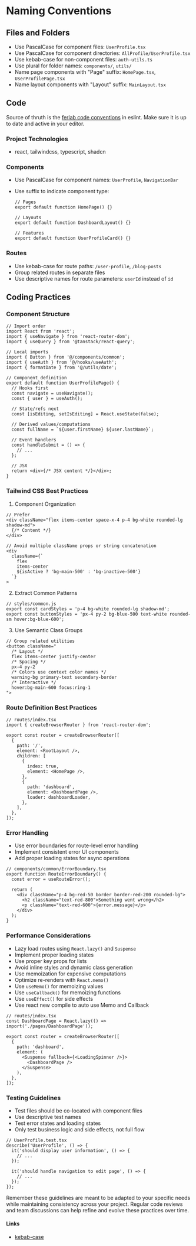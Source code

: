 # Naming Conventions

## Files and Folders

- Use PascalCase for component files: `UserProfile.tsx`
- Use PascalCase for component directories: `AllProfile/UserProfile.tsx`
- Use kebab-case for non-component files: `auth-utils.ts`
- Use plural for folder names: `components/`, `utils/`
- Name page components with "Page" suffix: `HomePage.tsx`, `UserProfilePage.tsx`
- Name layout components with "Layout" suffix: `MainLayout.tsx`

## Code

Source of thruth is the [ferlab code conventions](https://github.com/Ferlab-Ste-Justine/ferlab-ui/tree/master/packages/eslint-config) in eslint. Make sure it is up to date and active in your editor.

### Project Technologies
- react, tailwindcss, typescript, shadcn

### Components

- Use PascalCase for component names: `UserProfile`, `NavigationBar`
- Use suffix to indicate component type:

  ```tsx
  // Pages
  export default function HomePage() {}

  // Layouts
  export default function DashboardLayout() {}

  // Features
  export default function UserProfileCard() {}
  ```

### Routes

- Use kebab-case for route paths: `/user-profile`, `/blog-posts`
- Group related routes in separate files
- Use descriptive names for route parameters: `userId` instead of `id`

## Coding Practices

### Component Structure

```tsx
// Import order
import React from 'react';
import { useNavigate } from 'react-router-dom';
import { useQuery } from '@tanstack/react-query';

// Local imports
import { Button } from '@/components/common';
import { useAuth } from '@/hooks/useAuth';
import { formatDate } from '@/utils/date';

// Component definition
export default function UserProfilePage() {
  // Hooks first
  const navigate = useNavigate();
  const { user } = useAuth();

  // State/refs next
  const [isEditing, setIsEditing] = React.useState(false);

  // Derived values/computations
  const fullName = `${user.firstName} ${user.lastName}`;

  // Event handlers
  const handleSubmit = () => {
    // ...
  };

  // JSX
  return <div>{/* JSX content */}</div>;
}
```

### Tailwind CSS Best Practices

1. Component Organization

```tsx
// Prefer
<div className="flex items-center space-x-4 p-4 bg-white rounded-lg shadow-md">
  {/* Content */}
</div>

// Avoid multiple className props or string concatenation
<div
  className={`
    flex
    items-center
    ${isActive ? 'bg-main-500' : 'bg-inactive-500'}
  `}
>
```

2. Extract Common Patterns

```tsx
// styles/common.js
export const cardStyles = 'p-4 bg-white rounded-lg shadow-md';
export const buttonStyles = 'px-4 py-2 bg-blue-500 text-white rounded-sm hover:bg-blue-600';
```

3. Use Semantic Class Groups

```tsx
// Group related utilities
<button className="
  /* Layout */
  flex items-center justify-center
  /* Spacing */
  px-4 py-2
  /* Colors use context color names */
  warning-bg primary-text secondary-border
  /* Interactive */
  hover:bg-main-600 focus:ring-1
">
```

### Route Definition Best Practices

```tsx
// routes/index.tsx
import { createBrowserRouter } from 'react-router-dom';

export const router = createBrowserRouter([
  {
    path: '/',
    element: <RootLayout />,
    children: [
      {
        index: true,
        element: <HomePage />,
      },
      {
        path: 'dashboard',
        element: <DashboardPage />,
        loader: dashboardLoader,
      },
    ],
  },
]);
```

### Error Handling

- Use error boundaries for route-level error handling
- Implement consistent error UI components
- Add proper loading states for async operations

```tsx
// components/common/ErrorBoundary.tsx
export function RouteErrorBoundary() {
  const error = useRouteError();

  return (
    <div className="p-4 bg-red-50 border border-red-200 rounded-lg">
      <h2 className="text-red-800">Something went wrong</h2>
      <p className="text-red-600">{error.message}</p>
    </div>
  );
}
```

### Performance Considerations

- Lazy load routes using `React.lazy()` and `Suspense`
- Implement proper loading states
- Use proper key props for lists
- Avoid inline styles and dynamic class generation
- Use memoization for expensive computations
- Optimize re-renders with `React.memo()`
- Use `useMemo()` for memoizing values
- Use `useCallback()` for memoizing functions
- Use `useEffect()` for side effects
- Use react new compile to auto use Memo and Callback

```tsx
// routes/index.tsx
const DashboardPage = React.lazy(() => import('./pages/DashboardPage'));

export const router = createBrowserRouter([
  {
    path: 'dashboard',
    element: (
      <Suspense fallback={<LoadingSpinner />}>
        <DashboardPage />
      </Suspense>
    ),
  },
]);
```

### Testing Guidelines

- Test files should be co-located with component files
- Use descriptive test names
- Test error states and loading states
- Only test business logic and side effects, not full flow

```tsx
// UserProfile.test.tsx
describe('UserProfile', () => {
  it('should display user information', () => {
    // ...
  });

  it('should handle navigation to edit page', () => {
    // ...
  });
});
```

Remember these guidelines are meant to be adapted to your specific needs while maintaining consistency across your project. Regular code reviews and team discussions can help refine and evolve these practices over time.

#### Links

- [kebab-case](https://developer.mozilla.org/en-US/docs/Glossary/Kebab_case)
